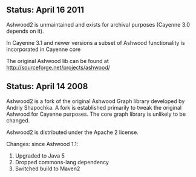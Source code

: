## Status: April 16 2011

Ashwood2 is unmaintained and exists for archival purposes (Cayenne 3.0 depends on it).

In Cayenne 3.1 and newer versions a subset of Ashwood functionality is incorporated in Cayenne core

The original Ashwood lib can be found at http://sourceforge.net/projects/ashwood/

## Status: April 14 2008

Ashwood2 is a fork of the original Ashwood Graph library developed by Andriy Shapochka. 
A fork is established primarily to tweak the original Ashwood for Cayenne purposes. 
The core graph library is unlikely to be changed.

Ashwood2 is distributed under the Apache 2 license.


Changes: since Ashwood 1.1:

1. Upgraded to Java 5
2. Dropped commons-lang dependency
3. Switched build to Maven2
